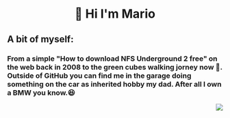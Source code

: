 <h1 align="center">👋 Hi I'm Mario</h1>
<div display="flex" flex="row" aling="center">
<div width="50%" align="left">
  <h2 align="left" width="50%">A bit of myself:</h2>
  <h3 align="left" width="50%">From a simple "How to download NFS Underground 2 free" on the web back in 2008 to the green cubes walking jorney now 🏃. Outside of GitHub you can find me in the garage doing something on the car as inherited hobby my dad. After all I own a BMW you know.😆</h3>
</div>  
<div width="50%" align="right">
  <img src="https://media.giphy.com/media/5Su8umfuyg3PQMiJ9l/giphy.gif"/>
</div>
</div>
